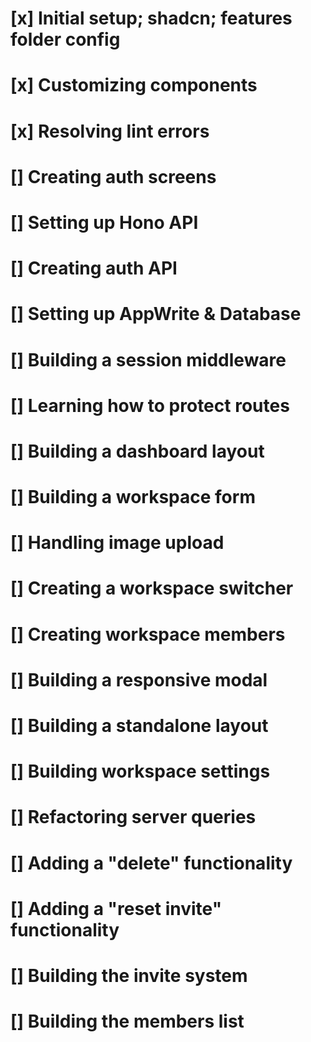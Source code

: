# [x] Initial setup; shadcn; features folder config
# [x] Customizing components
# [x] Resolving lint errors
# [] Creating auth screens
# [] Setting up Hono API
# [] Creating auth API
# [] Setting up AppWrite & Database
# [] Building a session middleware
# [] Learning how to protect routes
# [] Building a dashboard layout
# [] Building a workspace form
# [] Handling image upload
# [] Creating a workspace switcher
# [] Creating workspace members
# [] Building a responsive modal
# [] Building a standalone layout
# [] Building workspace settings
# [] Refactoring server queries
# [] Adding a "delete" functionality
# [] Adding a "reset invite" functionality
# [] Building the invite system
# [] Building the members list
















